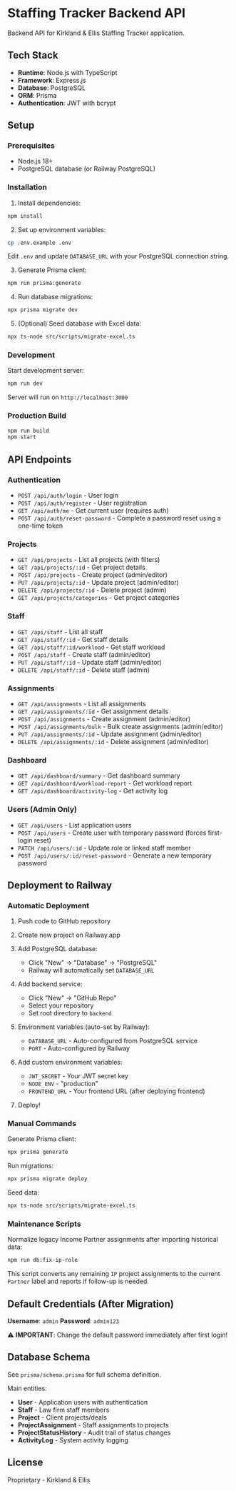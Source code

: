 # Staffing Tracker Backend API

Backend API for Kirkland & Ellis Staffing Tracker application.

## Tech Stack

- **Runtime**: Node.js with TypeScript
- **Framework**: Express.js
- **Database**: PostgreSQL
- **ORM**: Prisma
- **Authentication**: JWT with bcrypt

## Setup

### Prerequisites

- Node.js 18+
- PostgreSQL database (or Railway PostgreSQL)

### Installation

1. Install dependencies:
```bash
npm install
```

2. Set up environment variables:
```bash
cp .env.example .env
```

Edit `.env` and update `DATABASE_URL` with your PostgreSQL connection string.

3. Generate Prisma client:
```bash
npm run prisma:generate
```

4. Run database migrations:
```bash
npx prisma migrate dev
```

5. (Optional) Seed database with Excel data:
```bash
npx ts-node src/scripts/migrate-excel.ts
```

### Development

Start development server:
```bash
npm run dev
```

Server will run on `http://localhost:3000`

### Production Build

```bash
npm run build
npm start
```

## API Endpoints

### Authentication
- `POST /api/auth/login` - User login
- `POST /api/auth/register` - User registration
- `GET /api/auth/me` - Get current user (requires auth)
- `POST /api/auth/reset-password` - Complete a password reset using a one-time token

### Projects
- `GET /api/projects` - List all projects (with filters)
- `GET /api/projects/:id` - Get project details
- `POST /api/projects` - Create project (admin/editor)
- `PUT /api/projects/:id` - Update project (admin/editor)
- `DELETE /api/projects/:id` - Delete project (admin)
- `GET /api/projects/categories` - Get project categories

### Staff
- `GET /api/staff` - List all staff
- `GET /api/staff/:id` - Get staff details
- `GET /api/staff/:id/workload` - Get staff workload
- `POST /api/staff` - Create staff (admin/editor)
- `PUT /api/staff/:id` - Update staff (admin/editor)
- `DELETE /api/staff/:id` - Delete staff (admin)

### Assignments
- `GET /api/assignments` - List all assignments
- `GET /api/assignments/:id` - Get assignment details
- `POST /api/assignments` - Create assignment (admin/editor)
- `POST /api/assignments/bulk` - Bulk create assignments (admin/editor)
- `PUT /api/assignments/:id` - Update assignment (admin/editor)
- `DELETE /api/assignments/:id` - Delete assignment (admin/editor)

### Dashboard
- `GET /api/dashboard/summary` - Get dashboard summary
- `GET /api/dashboard/workload-report` - Get workload report
- `GET /api/dashboard/activity-log` - Get activity log

### Users (Admin Only)
- `GET /api/users` - List application users
- `POST /api/users` - Create user with temporary password (forces first-login reset)
- `PATCH /api/users/:id` - Update role or linked staff member
- `POST /api/users/:id/reset-password` - Generate a new temporary password

## Deployment to Railway

### Automatic Deployment

1. Push code to GitHub repository

2. Create new project on Railway.app

3. Add PostgreSQL database:
   - Click "New" → "Database" → "PostgreSQL"
   - Railway will automatically set `DATABASE_URL`

4. Add backend service:
   - Click "New" → "GitHub Repo"
   - Select your repository
   - Set root directory to `backend`

5. Environment variables (auto-set by Railway):
   - `DATABASE_URL` - Auto-configured from PostgreSQL service
   - `PORT` - Auto-configured by Railway

6. Add custom environment variables:
   - `JWT_SECRET` - Your JWT secret key
   - `NODE_ENV` - "production"
   - `FRONTEND_URL` - Your frontend URL (after deploying frontend)

7. Deploy!

### Manual Commands

Generate Prisma client:
```bash
npx prisma generate
```

Run migrations:
```bash
npx prisma migrate deploy
```

Seed data:
```bash
npx ts-node src/scripts/migrate-excel.ts
```

### Maintenance Scripts

Normalize legacy Income Partner assignments after importing historical data:
```bash
npm run db:fix-ip-role
```

This script converts any remaining `IP` project assignments to the current `Partner` label and reports if follow-up is needed.

## Default Credentials (After Migration)

**Username**: `admin`
**Password**: `admin123`

⚠️ **IMPORTANT**: Change the default password immediately after first login!

## Database Schema

See `prisma/schema.prisma` for full schema definition.

Main entities:
- **User** - Application users with authentication
- **Staff** - Law firm staff members
- **Project** - Client projects/deals
- **ProjectAssignment** - Staff assignments to projects
- **ProjectStatusHistory** - Audit trail of status changes
- **ActivityLog** - System activity logging

## License

Proprietary - Kirkland & Ellis
